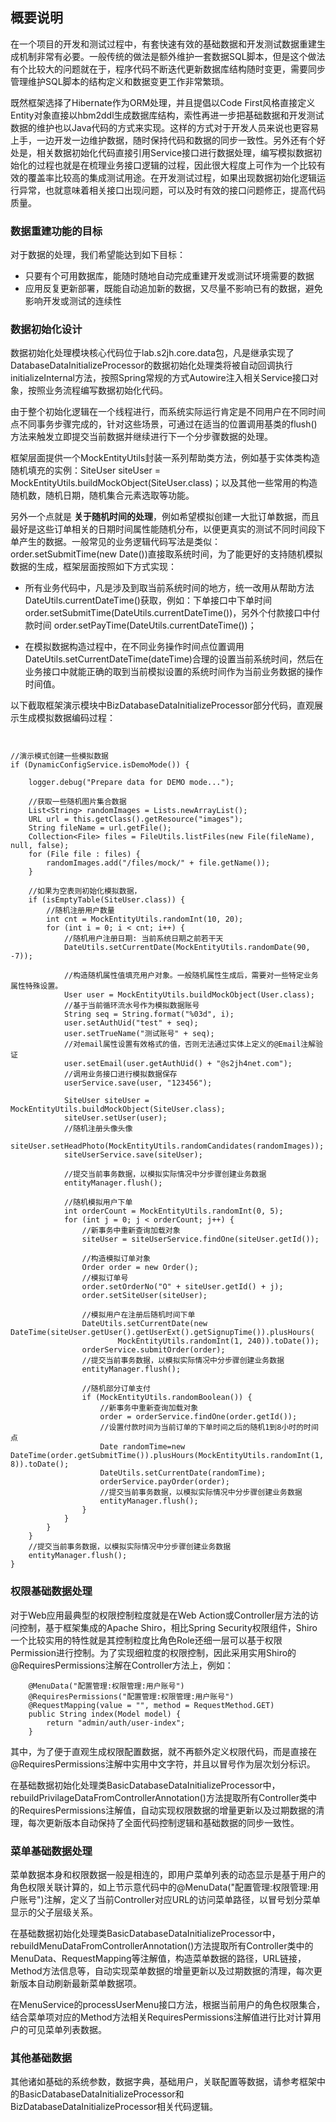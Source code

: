 ## 概要说明

在一个项目的开发和测试过程中，有套快速有效的基础数据和开发测试数据重建生成机制非常有必要。一般传统的做法是额外维护一套数据SQL脚本，但是这个做法有个比较大的问题就在于，程序代码不断迭代更新数据库结构随时变更，需要同步管理维护SQL脚本的结构定义和数据变更工作非常繁琐。

既然框架选择了Hibernate作为ORM处理，并且提倡以Code First风格直接定义Entity对象直接以hbm2ddl生成数据库结构，索性再进一步把基础数据和开发测试数据的维护也以Java代码的方式来实现。这样的方式对于开发人员来说也更容易上手，一边开发一边维护数据，随时保持代码和数据的同步一致性。另外还有个好处是，相关数据初始化代码直接引用Service接口进行数据处理，编写模拟数据初始化的过程也就是在梳理业务接口逻辑的过程，因此很大程度上可作为一个比较有效的覆盖率比较高的集成测试用途。在开发测试过程，如果出现数据初始化逻辑运行异常，也就意味着相关接口出现问题，可以及时有效的接口问题修正，提高代码质量。

### 数据重建功能的目标

对于数据的处理，我们希望能达到如下目标：

* 只要有个可用数据库，能随时随地自动完成重建开发或测试环境需要的数据
* 应用反复更新部署，既能自动追加新的数据，又尽量不影响已有的数据，避免影响开发或测试的连续性

### 数据初始化设计

数据初始化处理模块核心代码位于lab.s2jh.core.data包，凡是继承实现了DatabaseDataInitializeProcessor的数据初始化处理类将被自动回调执行initializeInternal方法，按照Spring常规的方式Autowire注入相关Service接口对象，按照业务流程编写数据初始化代码。

由于整个初始化逻辑在一个线程进行，而系统实际运行肯定是不同用户在不同时间点不同事务步骤完成的，针对这些场景，可通过在适当的位置调用基类的flush()方法来触发立即提交当前数据并继续进行下一个分步骤数据的处理。

框架层面提供一个MockEntityUtils封装一系列帮助类方法，例如基于实体类构造随机填充的实例：SiteUser siteUser = MockEntityUtils.buildMockObject(SiteUser.class)；以及其他一些常用的构造随机数，随机日期，随机集合元素选取等功能。

另外一个点就是 **关于随机时间的处理**，例如希望模拟创建一大批订单数据，而且最好是这些订单相关的日期时间属性能随机分布，以便更真实的测试不同时间段下单产生的数据。一般常见的业务逻辑代码写法是类似：order.setSubmitTime(new Date())直接取系统时间，为了能更好的支持随机模拟数据的生成，框架层面按照如下方式实现：

* 所有业务代码中，凡是涉及到取当前系统时间的地方，统一改用从帮助方法DateUtils.currentDateTime()获取，例如：下单接口中下单时间 order.setSubmitTime(DateUtils.currentDateTime())，另外个付款接口中付款时间 order.setPayTime(DateUtils.currentDateTime())；

* 在模拟数据构造过程中，在不同业务操作时间点位置调用DateUtils.setCurrentDateTime(dateTime)合理的设置当前系统时间，然后在业务接口中就能正确的取到当前模拟设置的系统时间作为当前业务数据的操作时间值。

以下截取框架演示模块中BizDatabaseDataInitializeProcessor部分代码，直观展示生成模拟数据编码过程：

~~~


//演示模式创建一些模拟数据
if (DynamicConfigService.isDemoMode()) {

    logger.debug("Prepare data for DEMO mode...");

    //获取一些随机图片集合数据
    List<String> randomImages = Lists.newArrayList();
    URL url = this.getClass().getResource("images");
    String fileName = url.getFile();
    Collection<File> files = FileUtils.listFiles(new File(fileName), null, false);
    for (File file : files) {
        randomImages.add("/files/mock/" + file.getName());
    }

    //如果为空表则初始化模拟数据，
    if (isEmptyTable(SiteUser.class)) {
        //随机注册用户数量
        int cnt = MockEntityUtils.randomInt(10, 20);
        for (int i = 0; i < cnt; i++) {
            //随机用户注册日期: 当前系统日期之前若干天
            DateUtils.setCurrentDate(MockEntityUtils.randomDate(90, -7));

            //构造随机属性值填充用户对象。一般随机属性生成后，需要对一些特定业务属性特殊设置。
            User user = MockEntityUtils.buildMockObject(User.class);
            //基于当前循环流水号作为模拟数据账号
            String seq = String.format("%03d", i);
            user.setAuthUid("test" + seq);
            user.setTrueName("测试账号" + seq);
            //对email属性设置有效格式的值，否则无法通过实体上定义的@Email注解验证
            user.setEmail(user.getAuthUid() + "@s2jh4net.com");
            //调用业务接口进行模拟数据保存
            userService.save(user, "123456");

            SiteUser siteUser = MockEntityUtils.buildMockObject(SiteUser.class);
            siteUser.setUser(user);
            //随机注册头像头像
            siteUser.setHeadPhoto(MockEntityUtils.randomCandidates(randomImages));
            siteUserService.save(siteUser);

            //提交当前事务数据，以模拟实际情况中分步骤创建业务数据
            entityManager.flush();

            //随机模拟用户下单
            int orderCount = MockEntityUtils.randomInt(0, 5);
            for (int j = 0; j < orderCount; j++) {
                //新事务中重新查询加载对象
                siteUser = siteUserService.findOne(siteUser.getId());

                //构造模拟订单对象
                Order order = new Order();
                //模拟订单号
                order.setOrderNo("O" + siteUser.getId() + j);
                order.setSiteUser(siteUser);

                //模拟用户在注册后随机时间下单
                DateUtils.setCurrentDate(new DateTime(siteUser.getUser().getUserExt().getSignupTime()).plusHours(
                        MockEntityUtils.randomInt(1, 240)).toDate());
                orderService.submitOrder(order);
                //提交当前事务数据，以模拟实际情况中分步骤创建业务数据
                entityManager.flush();

                //随机部分订单支付
                if (MockEntityUtils.randomBoolean()) {
                    //新事务中重新查询加载对象
                    order = orderService.findOne(order.getId());
                    //设置付款时间为当前订单的下单时间之后的随机1到8小时的时间点
                    Date randomTime=new DateTime(order.getSubmitTime()).plusHours(MockEntityUtils.randomInt(1, 8)).toDate();
                    DateUtils.setCurrentDate(randomTime);
                    orderService.payOrder(order);
                    //提交当前事务数据，以模拟实际情况中分步骤创建业务数据
                    entityManager.flush();
                }
            }
        }
    }
    //提交当前事务数据，以模拟实际情况中分步骤创建业务数据
    entityManager.flush();
}
~~~

### 权限基础数据处理

对于Web应用最典型的权限控制粒度就是在Web Action或Controller层方法的访问控制，基于框架集成的Apache Shiro，相比Spring Security权限组件，Shiro一个比较实用的特性就是其控制粒度比角色Role还细一层可以基于权限Permission进行控制。为了实现细粒度的权限控制，因此采用实用Shiro的@RequiresPermissions注解在Controller方法上，例如：

~~~
    @MenuData("配置管理:权限管理:用户账号")
    @RequiresPermissions("配置管理:权限管理:用户账号")
    @RequestMapping(value = "", method = RequestMethod.GET)
    public String index(Model model) {
        return "admin/auth/user-index";
    }
~~~

其中，为了便于直观生成权限配置数据，就不再额外定义权限代码，而是直接在@RequiresPermissions注解中实用中文字符，并且以冒号作为层次划分标识。

在基础数据初始化处理类BasicDatabaseDataInitializeProcessor中，rebuildPrivilageDataFromControllerAnnotation()方法提取所有Controller类中的RequiresPermissions注解值，自动实现权限数据的增量更新以及过期数据的清理，每次更新版本自动保持了全面代码控制逻辑和基础数据的同步一致性。

### 菜单基础数据处理

菜单数据本身和权限数据一般是相连的，即用户菜单列表的动态显示是基于用户的角色权限关联计算的，如上节示意代码中的@MenuData("配置管理:权限管理:用户账号")注解，定义了当前Controller对应URL的访问菜单路径，以冒号划分菜单显示的父子层级关系。

在基础数据初始化处理类BasicDatabaseDataInitializeProcessor中，rebuildMenuDataFromControllerAnnotation()方法提取所有Controller类中的MenuData、RequestMapping等注解值，构造菜单数据的路径，URL链接，Method方法信息等，自动实现菜单数据的增量更新以及过期数据的清理，每次更新版本自动刷新最新菜单数据项。

在MenuService的processUserMenu接口方法，根据当前用户的角色权限集合，结合菜单项对应的Method方法相关RequiresPermissions注解值进行比对计算用户的可见菜单列表数据。

### 其他基础数据

其他诸如基础的系统参数，数据字典，基础用户，关联配置等数据，请参考框架中的BasicDatabaseDataInitializeProcessor和BizDatabaseDataInitializeProcessor相关代码逻辑。